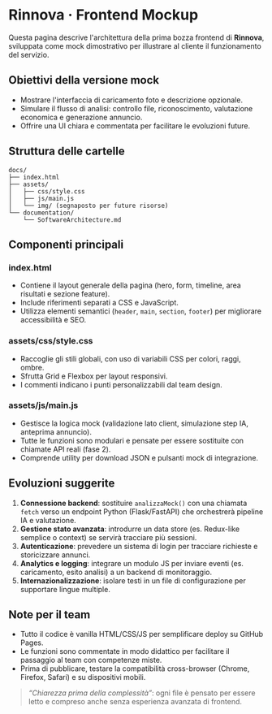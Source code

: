 # Rinnova · Frontend Mockup

Questa pagina descrive l'architettura della prima bozza frontend di **Rinnova**, sviluppata come mock dimostrativo per illustrare al cliente il funzionamento del servizio.

## Obiettivi della versione mock

- Mostrare l'interfaccia di caricamento foto e descrizione opzionale.
- Simulare il flusso di analisi: controllo file, riconoscimento, valutazione economica e generazione annuncio.
- Offrire una UI chiara e commentata per facilitare le evoluzioni future.

## Struttura delle cartelle

```
docs/
├── index.html
├── assets/
│   ├── css/style.css
│   ├── js/main.js
│   └── img/ (segnaposto per future risorse)
└── documentation/
    └── SoftwareArchitecture.md
```

## Componenti principali

### index.html
- Contiene il layout generale della pagina (hero, form, timeline, area risultati e sezione feature).
- Include riferimenti separati a CSS e JavaScript.
- Utilizza elementi semantici (`header`, `main`, `section`, `footer`) per migliorare accessibilità e SEO.

### assets/css/style.css
- Raccoglie gli stili globali, con uso di variabili CSS per colori, raggi, ombre.
- Sfrutta Grid e Flexbox per layout responsivi.
- I commenti indicano i punti personalizzabili dal team design.

### assets/js/main.js
- Gestisce la logica mock (validazione lato client, simulazione step IA, anteprima annuncio).
- Tutte le funzioni sono modulari e pensate per essere sostituite con chiamate API reali (fase 2).
- Comprende utility per download JSON e pulsanti mock di integrazione.

## Evoluzioni suggerite

1. **Connessione backend**: sostituire `analizzaMock()` con una chiamata `fetch` verso un endpoint Python (Flask/FastAPI) che orchestrerà pipeline IA e valutazione.
2. **Gestione stato avanzata**: introdurre un data store (es. Redux-like semplice o context) se servirà tracciare più sessioni.
3. **Autenticazione**: prevedere un sistema di login per tracciare richieste e storicizzare annunci.
4. **Analytics e logging**: integrare un modulo JS per inviare eventi (es. caricamento, esito analisi) a un backend di monitoraggio.
5. **Internazionalizzazione**: isolare testi in un file di configurazione per supportare lingue multiple.

## Note per il team

- Tutto il codice è vanilla HTML/CSS/JS per semplificare deploy su GitHub Pages.
- Le funzioni sono commentate in modo didattico per facilitare il passaggio al team con competenze miste.
- Prima di pubblicare, testare la compatibilità cross-browser (Chrome, Firefox, Safari) e su dispositivi mobili.

> _“Chiarezza prima della complessità”_: ogni file è pensato per essere letto e compreso anche senza esperienza avanzata di frontend.
